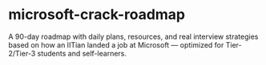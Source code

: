 # microsoft-crack-roadmap
A 90-day roadmap with daily plans, resources, and real interview strategies based on how an IITian landed a job at Microsoft — optimized for Tier-2/Tier-3 students and self-learners.

